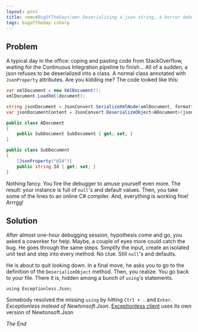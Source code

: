 ```yaml
---
layout: post
title: <em>#BugOfTheDay</em> Deserializing a json string, a horror debugging session
tags: bugoftheday csharp
---
```


## Problem 

A typical day in the office: coping and pasting code from StackOverflow, waiting for the Continuous Integration pipeline to finish... All of a sudden, a json refuses to be deserialized into a class. A normal class annotated with `JsonProperty` attributes. Are you kidding me? The code looked like this:

```csharp
var xmlDocument = new XmlDocument();
xmlDocument.LoadXml(document);

string jsonDocument = JsonConvert.SerializeXmlNode(xmlDocument, formatting: Formatting.Indented, omitRootObject: true);
var jsonDocumentContent = JsonConvert.DeserializeObject<ADocument>(jsonDocument);

public class ADocument
{
    public SubDocument SubDocument { get; set; }
}

public class SubDocument
{
    [JsonProperty("@Id")]
    public string Id { get; set; }
}
```

Nothing fancy. You fire the debugger to amuse yourself even more. The result: your instance is full of `null`'s and default values. Then, you take some of the lines to an online C# compiler. And, everything is working fine! Arrrgg!

## Solution

After almost one-hour debugging session, hypothesis come and go, you asked a coworker for help. Maybe, a couple of eyes more could catch the bug. He goes through the same steps. Simplify the input, create an isolated unit test and step into every method. No clue. Still `null`'s and defaults.

He is about to quit looking down. In a final move, he asks you to go to the definition of the `DeserializeObject` method. Then, you realize. You go back to your file. There it is, hidden among a bunch of `using`'s statements. 

```
using Exceptionless.Json;
```

Somebody resolved the missing `using` by hitting `Ctrl + .` and `Enter`. _Exceptionless instead of Newtonsoft.Json_. [Exceptionless client](https://github.com/exceptionless/Exceptionless.Net) uses its own version of Newtonsoft.Json

_The End_